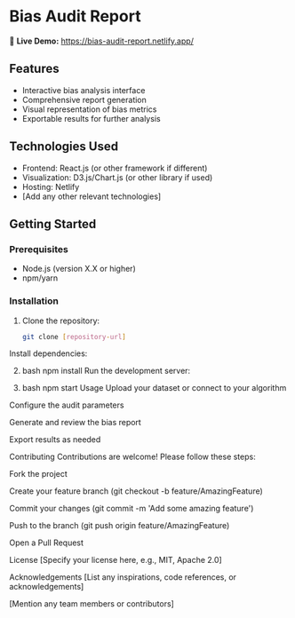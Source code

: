 # Bias Audit Report

🚀 **Live Demo:** https://bias-audit-report.netlify.app/

## Features

- Interactive bias analysis interface
- Comprehensive report generation
- Visual representation of bias metrics
- Exportable results for further analysis

## Technologies Used

- Frontend: React.js (or other framework if different)
- Visualization: D3.js/Chart.js (or other library if used)
- Hosting: Netlify
- [Add any other relevant technologies]

## Getting Started

### Prerequisites

- Node.js (version X.X or higher)
- npm/yarn

### Installation

1. Clone the repository:
   ```bash
   git clone [repository-url]
Install dependencies:

2. bash
npm install
Run the development server:

3. bash
npm start
Usage
Upload your dataset or connect to your algorithm

Configure the audit parameters

Generate and review the bias report

Export results as needed

Contributing
Contributions are welcome! Please follow these steps:

Fork the project

Create your feature branch (git checkout -b feature/AmazingFeature)

Commit your changes (git commit -m 'Add some amazing feature')

Push to the branch (git push origin feature/AmazingFeature)

Open a Pull Request

License
[Specify your license here, e.g., MIT, Apache 2.0]

Acknowledgements
[List any inspirations, code references, or acknowledgements]

[Mention any team members or contributors]

